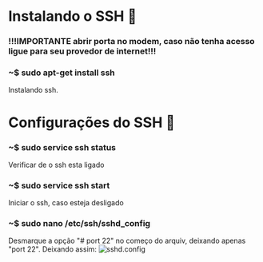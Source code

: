 # Instalando o SSH :dvd:

### !!!IMPORTANTE abrir porta no modem, caso não tenha acesso ligue para seu provedor de internet!!!

### ~$ sudo apt-get install ssh  
Instalando ssh.

# Configurações do SSH :wrench:  
### ~$ sudo service ssh status
Verificar de o ssh esta ligado

### ~$ sudo service ssh start  
Iniciar o ssh, caso esteja desligado  

### ~$ sudo nano /etc/ssh/sshd_config
Desmarque a opção "# port 22" no começo do arquiv, deixando apenas "port 22". Deixando assim:
![sshd.config](https://github.com/murilothink/ssh.server_rede_externa/blob/master/sshd.PNG?raw=true)
